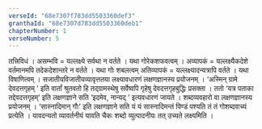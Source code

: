 ```yaml
---
verseId: "68e7307f783dd5503360def3"
granthaId: "68e7307d783dd5503360deb1"
chapterNumber: 1
verseNumber: 5
---
```


तत्त्रिविधं । असम्भवि = यल्लक्ष्ये सर्वथा न वर्तते  । यथा गोरेकशफवत्वम् । अव्यापकं = यल्लक्ष्यैकदेशे वर्तमानमपि तदेकदेशान्तरे न वर्तते । यथा गोः शबलत्वम् अतिव्यापकं = यल्लक्ष्यादन्यत्रापि वर्तते । यथा विषाणित्वम् ।
सजातीयविजातीयव्यावृत्ततया  लक्ष्यावधारणं लक्षणज्ञानस्य प्रयोजनम् । ‘अस्मिन् ग्रामे देवदत्तगृहम् ’ इति वार्तां श्रुतवतो हि तद्ग्रामस्थेषु सर्वेष्वपि गृहेषु देवदत्तगृहबुद्धिः  प्रसक्ता । ततो ‘यत्र पताका तद्देवदत्तगृहम्’ इति लक्षणज्ञाने सति ‘इदमेव, नान्यद् ’ इत्यवधारणं जायते । शब्दव्यवहारो वा  लक्षणज्ञानस्य प्रयोजनम् । ‘सास्नादिमान् गौः’ इति लक्षणज्ञाने सति यं यं सास्नादिमन्तं पिण्डं पश्यति तं तं गोशब्दवाच्यं प्रत्येति । यावदन्यतो व्यावर्तनीयं यावति चैकः शब्दो व्युत्पादनीयः तत् उच्यते लक्ष्यमिति ।

